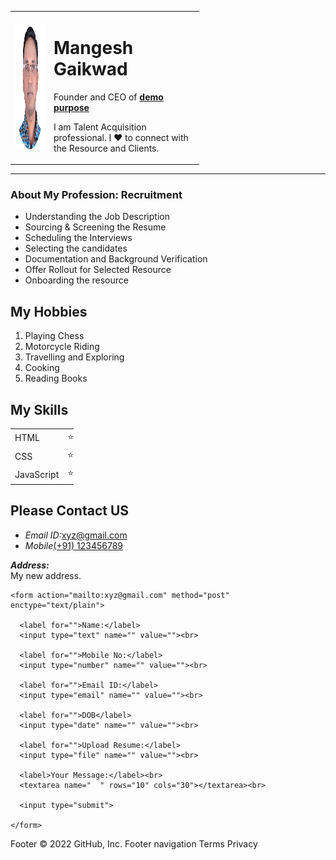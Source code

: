 <html>
</head>

<body>
  <table style="width:60%">
    <tr>
      <td><img src="mangesh.png" width="200" height="200" alt="Mangesh Profile Picture"></td>
      <td>
        <h1> Mangesh Gaikwad </h1>
        <p>Founder and CEO of <strong><a href="demo">demo purpose</a></strong></p>
        <p>I am Talent Acquisition professional. I ❤️ to connect with the Resource and Clients.</p>
      </td>
    </tr>
  </table>

  <hr size="3" noshade==0>
  <h3>About My Profession: Recruitment</h3>
  <ul>
    <li>Understanding the Job Description</li>
    <li>Sourcing & Screening the Resume</li>
    <li>Scheduling the Interviews</li>
    <li>Selecting the candidates</li>
    <li>Documentation and Background Verification</li>
    <li>Offer Rollout for Selected Resource</li>
    <li>Onboarding the resource</li>
  </ul>

  <h2>My Hobbies</h2>
  <ol>
    <li>Playing Chess</li>
    <li>Motorcycle Riding</li>
    <li>Travelling and Exploring</li>
    <li>Cooking</li>
    <li>Reading Books</li>
  </ol>

  <h2>My Skills</h2>

  <table style="width:20%">
    <tr>
      <td>HTML</td>
      <td>⭐⭐⭐⭐⭐</td>
    </tr>
    <tr>
      <td>CSS</td>
      <td>⭐⭐⭐⭐</td>
    </tr>
    <tr>
      <td>JavaScript</td>
      <td>⭐⭐⭐</td>
    </tr>
  </table>


  </ul>

  <h2>Please Contact US </h2>
  <ul>
    <li><em>Email ID:</em><a href="mailto:xyz@gmail.com">xyz@gmail.com</a></li>
    <li><em>Mobile</em><a href="tel: +91123456789">(+91) 123456789</a></li>
  </ul>
  <p><strong><em>Address:</em></strong><br>
    My new address.</p>

    <form action="mailto:xyz@gmail.com" method="post" enctype="text/plain">

      <label for="">Name:</label>
      <input type="text" name="" value=""><br>

      <label for="">Mobile No:</label>
      <input type="number" name="" value=""><br>

      <label for="">Email ID:</label>
      <input type="email" name="" value=""><br>

      <label for="">DOB</label>
      <input type="date" name="" value=""><br>

      <label for="">Upload Resume:</label>
      <input type="file" name="" value=""><br>

      <label>Your Message:</label><br>
      <textarea name="  " rows="10" cols="30"></textarea><br>

      <input type="submit">

    </form>

</body>

</html>
Footer
© 2022 GitHub, Inc.
Footer navigation
Terms
Privacy
